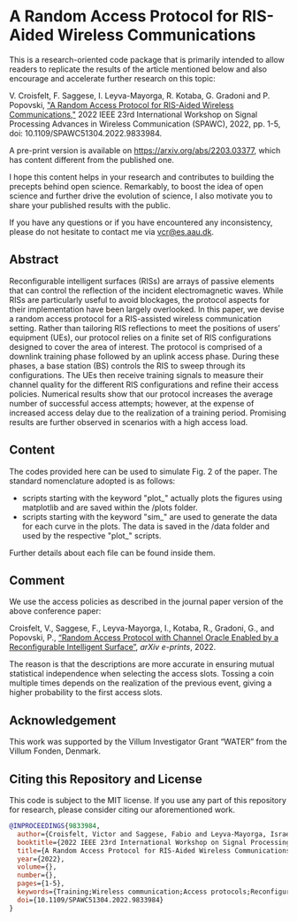 # A Random Access Protocol for RIS-Aided Wireless Communications
This is a research-oriented code package that is primarily intended to allow readers to replicate the results of the article mentioned below and also encourage and accelerate further research on this topic:

V. Croisfelt, F. Saggese, I. Leyva-Mayorga, R. Kotaba, G. Gradoni and P. Popovski, ["A Random Access Protocol for RIS-Aided Wireless Communications,"](https://ieeexplore.ieee.org/document/9833984) 2022 IEEE 23rd International Workshop on Signal Processing Advances in Wireless Communication (SPAWC), 2022, pp. 1-5, doi: 10.1109/SPAWC51304.2022.9833984.

A pre-print version is available on https://arxiv.org/abs/2203.03377, which has content different from the published one.

I hope this content helps in your research and contributes to building the precepts behind open science. Remarkably, to boost the idea of open science and further drive the evolution of science, I also motivate you to share your published results with the public.

If you have any questions or if you have encountered any inconsistency, please do not hesitate to contact me via vcr@es.aau.dk.

## Abstract
Reconfigurable intelligent surfaces (RISs) are arrays of passive elements that can control the reflection of the incident electromagnetic waves. While RISs are particularly useful to avoid blockages, the protocol aspects for their implementation have been largely overlooked. In this paper, we devise a random access protocol for a RIS-assisted wireless communication setting. Rather than tailoring RIS reflections to meet the positions of users’ equipment (UEs), our protocol relies on a finite set of RIS configurations designed to cover the area of interest. The protocol is comprised of a downlink training phase followed by an uplink access phase. During these phases, a base station (BS) controls the RIS to sweep through its configurations. The UEs then receive training signals to measure their channel quality for the different RIS configurations and refine their access policies. Numerical results show that our protocol increases the average number of successful access attempts; however, at the expense of increased access delay due to the realization of a training period. Promising results are further observed in scenarios with a high access load.

## Content
The codes provided here can be used to simulate Fig. 2 of the paper. The standard nomenclature adopted is as follows:
  - scripts starting with the keyword "plot_" actually plots the figures using matplotlib and are saved within the /plots folder.
  - scripts starting with the keyword "sim_" are used to generate the data for each curve in the plots. The data is saved in the /data folder and used by the respective "plot_" scripts.

Further details about each file can be found inside them.

## Comment
We use the access policies as described in the journal paper version of the above conference paper:

Croisfelt, V., Saggese, F., Leyva-Mayorga, I., Kotaba, R., Gradoni, G., and Popovski, P., [“Random Access Protocol with Channel Oracle Enabled by a Reconfigurable Intelligent Surface”](https://arxiv.org/abs/2210.04230), <i>arXiv e-prints</i>, 2022.

The reason is that the descriptions are more accurate in ensuring mutual statistical independence when selecting the access slots. Tossing a coin multiple times depends on the realization of the previous event, giving a higher probability to the first access slots. 

## Acknowledgement
This work was supported by the Villum Investigator Grant “WATER” from the Villum Fonden, Denmark.

## Citing this Repository and License
This code is subject to the MIT license. If you use any part of this repository for research, please consider citing our aforementioned work.

```bibtex
@INPROCEEDINGS{9833984,
  author={Croisfelt, Victor and Saggese, Fabio and Leyva-Mayorga, Israel and Kotaba, Radosław and Gradoni, Gabriele and Popovski, Petar},
  booktitle={2022 IEEE 23rd International Workshop on Signal Processing Advances in Wireless Communication (SPAWC)}, 
  title={A Random Access Protocol for RIS-Aided Wireless Communications}, 
  year={2022},
  volume={},
  number={},
  pages={1-5},
  keywords={Training;Wireless communication;Access protocols;Reconfigurable intelligent surfaces;Signal processing;Throughput;Reflection;Reconfigurable intelligent surface (RIS);random access},
  doi={10.1109/SPAWC51304.2022.9833984}
}
